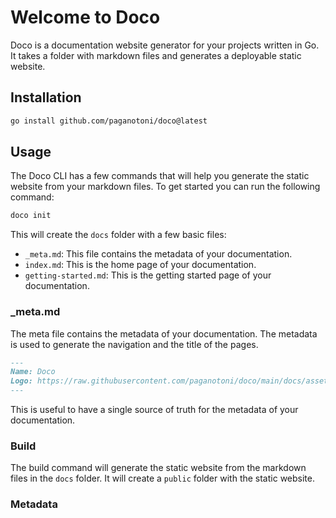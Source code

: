 # Welcome to Doco

Doco is a documentation website generator for your projects written in Go. It takes a folder with markdown files and generates a deployable static website.

## Installation

```sh
go install github.com/paganotoni/doco@latest
```
## Usage

The Doco CLI has a few commands that will help you generate the static website from your markdown files. To get started you can run the following command:

```sh
doco init
```
This will create the `docs` folder with a few basic files:

- `_meta.md`: This file contains the metadata of your documentation. 
- `index.md`: This is the home page of your documentation.
- `getting-started.md`: This is the getting started page of your documentation.

### _meta.md

The meta file contains the metadata of your documentation. The metadata is used to generate the navigation and the title of the pages.

```md
---
Name: Doco
Logo: https://raw.githubusercontent.com/paganotoni/doco/main/docs/assets/logo.png
---
```

This is useful to have a single source of truth for the metadata of your documentation.
### Build
The build command will generate the static website from the markdown files in the `docs` folder. It will create a `public` folder with the static website.

### Metadata

